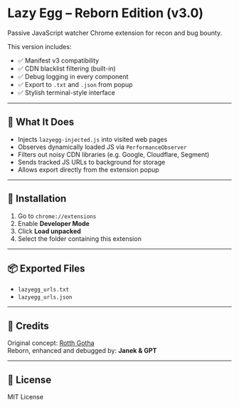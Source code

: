 # Lazy Egg – Reborn Edition (v3.0)

Passive JavaScript watcher Chrome extension for recon and bug bounty.

This version includes:
- ✅ Manifest v3 compatibility
- ✅ CDN blacklist filtering (built-in)
- ✅ Debug logging in every component
- ✅ Export to `.txt` and `.json` from popup
- ✅ Stylish terminal-style interface

---

## 🧠 What It Does

- Injects `lazyegg-injected.js` into visited web pages
- Observes dynamically loaded JS via `PerformanceObserver`
- Filters out noisy CDN libraries (e.g. Google, Cloudflare, Segment)
- Sends tracked JS URLs to background for storage
- Allows export directly from the extension popup

---

## 🚀 Installation

1. Go to `chrome://extensions`
2. Enable **Developer Mode**
3. Click **Load unpacked**
4. Select the folder containing this extension

---

## 📦 Exported Files

- `lazyegg_urls.txt`
- `lazyegg_urls.json`

---

## 🧰 Credits

Original concept: [Rotth Gotha](https://github.com/schooldropout1337/lazyegg)  
Reborn, enhanced and debugged by: **Janek & GPT**

---

## 📜 License

MIT License